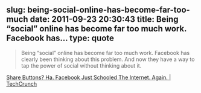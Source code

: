 slug: being-social-online-has-become-far-too-much
date: 2011-09-23 20:30:43
title: Being “social” online has become far too much work. Facebook has...
type: quote
---

> Being “social” online has become far too much work. Facebook has clearly been thinking about this problem. And now they have a way to tap the power of social without thinking about it.

[Share Buttons? Ha. Facebook Just Schooled The Internet. Again. | TechCrunch](http://techcrunch.com/2011/09/22/button-down/)
